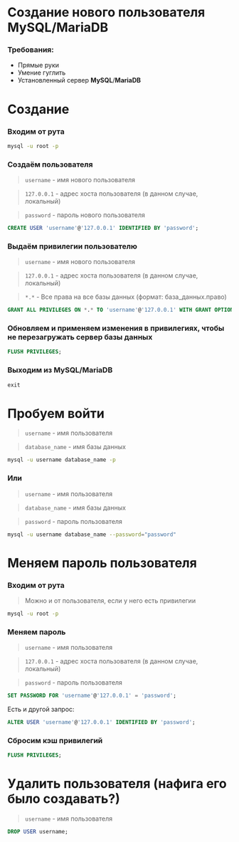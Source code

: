# Создание нового пользователя **MySQL**/**MariaDB**

### Требования:

- Прямые руки
- Умение гуглить
- Установленный сервер **MySQL**/**MariaDB**

# Создание

### Входим от рута

```bash
mysql -u root -p
```

### Создаём пользователя

> `username` - имя нового пользователя

> `127.0.0.1` - адрес хоста пользователя (в данном случае, локальный)

> `password` - пароль нового пользователя

```sql
CREATE USER 'username'@'127.0.0.1' IDENTIFIED BY 'password';
```

### Выдаём привилегии пользователю

> `username` - имя нового пользователя

> `127.0.0.1` - адрес хоста пользователя (в данном случае, локальный)

> `*.*` - Все права на все базы данных (формат: база_данных.право)

```sql
GRANT ALL PRIVILEGES ON *.* TO 'username'@'127.0.0.1' WITH GRANT OPTION;
```

### Обновляем и применяем изменения в привилегиях, чтобы не перезагружать сервер базы данных

```sql
FLUSH PRIVILEGES;
```

### Выходим из **MySQL**/**MariaDB**

```sql
exit
```

# Пробуем войти

> `username` - имя пользователя

> `database_name` - имя базы данных

```bash
mysql -u username database_name -p
```

### Или

> `username` - имя пользователя

> `database_name` - имя базы данных

> `password` - пароль пользователя

```bash
mysql -u username database_name --password="password"
```

# Меняем пароль пользователя

### Входим от рута

> Можно и от пользователя, если у него есть привилегии

```bash
mysql -u root -p
```

### Меняем пароль

> `username` - имя пользователя

> `127.0.0.1` - адрес хоста пользователя (в данном случае, локальный)

> `password` - пароль пользователя

```sql
SET PASSWORD FOR 'username'@'127.0.0.1' = 'password';
```

Есть и другой запрос:

```sql
ALTER USER 'username'@'127.0.0.1' IDENTIFIED BY 'password';
```

### Сбросим кэш привилегий

```sql
FLUSH PRIVILEGES;
```

# Удалить пользователя (нафига его было создавать?)

> `username` - имя пользователя

```sql
DROP USER username;
```
